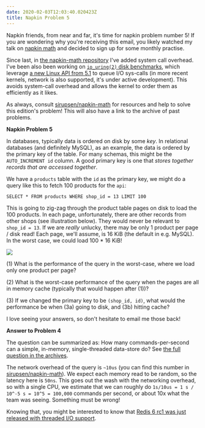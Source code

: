 ```yaml
---
date: 2020-02-03T12:03:40.020423Z
title: Napkin Problem 5
---
```


Napkin friends, from near and far, it's time for napkin problem number 5! If
you are wondering why you're receiving this email, you likely watched my talk on
[napkin math](https://www.youtube.com/watch?v=IxkSlnrRFqc) and decided to sign
up for some monthly practise.

Since last, in [the napkin-math repository][napkin] I've added system call
overhead. I've been also been working on [`io_uring(2)` disk
benchmarks][uring_napkin], which leverage [a new Linux API from 5.1][io_uring]
to queue I/O sys-calls (in more recent kernels, network is also supported, it's under active development). This
avoids system-call overhead and allows the kernel to order them as efficiently
as it likes.

As always, consult [sirupsen/napkin-math][napkin] for resources and help to
solve this edition's problem! This will also have a link to the archive of past
problems.

**Napkin Problem 5**

In databases, typically data is ordered on disk by some _key_. In relational
databases (and definitely MySQL), as an example, the data is ordered by the
primary key of the table. For many schemas, this might be the `AUTO_INCREMENT
id` column. A good primary key is one that _stores together records that are
accessed together_.

We have a `products` table with the `id` as the primary key, we might do a query
like this to fetch 100 products for the `api`:

```
SELECT * FROM products WHERE shop_id = 13 LIMIT 100
```

This is going to zig-zag through the product table pages on disk to load the 100
products. In each page, unfortunately, there are other records from other shops (see illustration below).
They would never be relevant to `shop_id = 13`. If we are _really_ unlucky, there may be
only 1 product per page / disk read! Each page, we'll assume, is 16 KiB (the
default in e.g. MySQL). In the worst case, we could load 100 * 16 KiB!

![](https://buttondown.s3.us-west-2.amazonaws.com/images/ba039ecb-9a11-4e32-b495-fa90f6caef4c.png) 

(1) What is the performance of the query in the worst-case, where we load only one
product per page?

(2) What is the worst-case performance of the query when the pages are all in
memory cache (typically that would happen after (1))?

(3) If we changed the primary key to be `(shop_id, id)`, what would the
performance be when (3a) going to disk, and (3b) hitting cache?

I love seeing your answers, so don't hesitate to email me those back!

**Answer to Problem 4**

The question can be summarized as: How many commands-per-second can a simple,
in-memory, single-threaded data-store do? See [the full question in the
archives][problem4].

The network overhead of the query is `~10us` (you can find this number in
[sirupsen/napkin-math][napkin]). We expect each memory read to be random, so the
latency here is `50ns`. This goes out the wash with the networking overhead, so
with a single CPU, we estimate that we can roughly do `1s/10us = 1 s / 10^-5 s =
10^5 = 100,000` commands per second, or about 10x what the team was seeing.
Something must be wrong!

Knowing that, you might be interested to know that [Redis 6 rc1 was just released with threaded I/O support](https://raw.githubusercontent.com/antirez/redis/6.0/00-RELEASENOTES).


[io_uring]: https://lwn.net/Articles/776703/
[uring_napkin]: https://github.com/sirupsen/napkin-math/blob/master/src/main.rs#L594-L675
[napkin]: https://github.com/sirupsen/napkin-math
[problem4]: https://buttondown.email/computer-napkins/archive/napkin-problem-4/